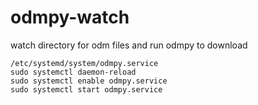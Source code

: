 # odmpy-watch
watch directory for odm files and run odmpy to download 

```
/etc/systemd/system/odmpy.service
sudo systemctl daemon-reload
sudo systemctl enable odmpy.service 
sudo systemctl start odmpy.service 
```
